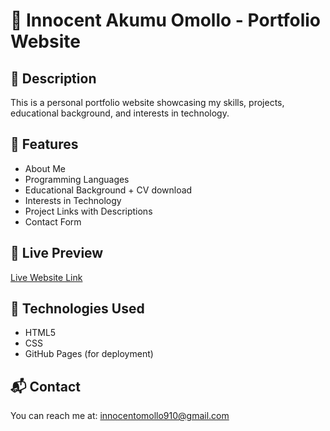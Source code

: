 # 🌟 Innocent Akumu Omollo - Portfolio Website

## 📄 Description

This is a personal portfolio website showcasing my skills, projects, educational background, and interests in technology.

## 📌 Features

- About Me
- Programming Languages
- Educational Background + CV download
- Interests in Technology
- Project Links with Descriptions
- Contact Form

## 🔗 Live Preview

[Live Website Link](https://Innothegreat.github.io/personal-portfolio-website)

## 🚀 Technologies Used

- HTML5
- CSS
- GitHub Pages (for deployment)

## 📬 Contact

You can reach me at: innocentomollo910@gmail.com


